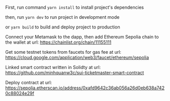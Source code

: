 First, run command `yarn install` to install project's dependencies

then, run `yarn dev` to run project in development mode

or `yarn build` to build and deploy project to production

Connect your Metamask to the dapp, then add Ethereum Sepolia chain to the wallet at url: https://chainlist.org/chain/11155111

Get some testnet tokens from faucets for gas fee at url: https://cloud.google.com/application/web3/faucet/ethereum/sepolia

Linked smart contract written in Solidty at url: https://github.com/minhquanw3c/sui-ticketmaster-smart-contract

Deploy contract at url: https://sepolia.etherscan.io/address/0xafd9642c36ab056a26d0eb638a7420c88024e29f
